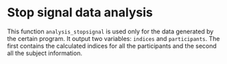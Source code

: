 # Stop signal data analysis

This function `analysis_stopsignal` is used only for the data generated by the certain program. It output two variables: `indices` and `participants`. The first contains the calculated indices for all the participants and the second all the subject information.
